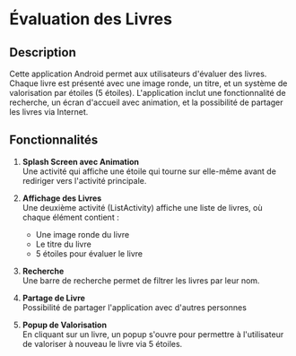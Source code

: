 #  Évaluation des Livres

## Description

Cette application Android permet aux utilisateurs d'évaluer des livres. Chaque livre est présenté avec une image ronde, un titre, et un système de valorisation par étoiles (5 étoiles). L'application inclut une fonctionnalité de recherche, un écran d'accueil avec animation, et la possibilité de partager les livres via Internet.

## Fonctionnalités

1. **Splash Screen avec Animation**  
   Une activité qui affiche une étoile qui tourne sur elle-même avant de rediriger vers l'activité principale.

2. **Affichage des Livres**  
   Une deuxième activité (ListActivity) affiche une liste de livres, où chaque élément contient :
   - Une image ronde du livre
   - Le titre du livre
   - 5 étoiles pour évaluer le livre

3. **Recherche**  
   Une barre de recherche permet de filtrer les livres par leur nom.

4. **Partage de Livre**  
   Possibilité de partager l'application avec d'autres personnes

5. **Popup de Valorisation**  
   En cliquant sur un livre, un popup s'ouvre pour permettre à l'utilisateur de valoriser à nouveau le livre via 5 étoiles.

